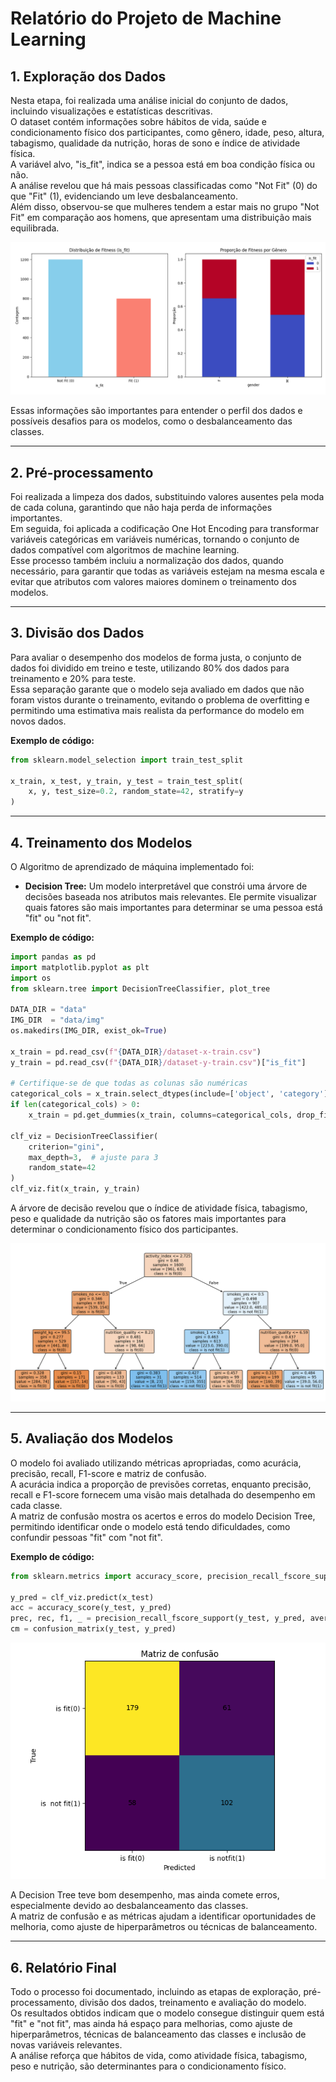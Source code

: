 # Relatório do Projeto de Machine Learning

## 1. Exploração dos Dados 

Nesta etapa, foi realizada uma análise inicial do conjunto de dados, incluindo visualizações e estatísticas descritivas.  
O dataset contém informações sobre hábitos de vida, saúde e condicionamento físico dos participantes, como gênero, idade, peso, altura, tabagismo, qualidade da nutrição, horas de sono e índice de atividade física.  
A variável alvo, "is_fit", indica se a pessoa está em boa condição física ou não.  
A análise revelou que há mais pessoas classificadas como "Not Fit" (0) do que "Fit" (1), evidenciando um leve desbalanceamento.  
Além disso, observou-se que mulheres tendem a estar mais no grupo "Not Fit" em comparação aos homens, que apresentam uma distribuição mais equilibrada.

![Distribuição de Fitness](../img/Figure_1.png)

Essas informações são importantes para entender o perfil dos dados e possíveis desafios para os modelos, como o desbalanceamento das classes.

---

## 2. Pré-processamento 

Foi realizada a limpeza dos dados, substituindo valores ausentes pela moda de cada coluna, garantindo que não haja perda de informações importantes.  
Em seguida, foi aplicada a codificação One Hot Encoding para transformar variáveis categóricas em variáveis numéricas, tornando o conjunto de dados compatível com algoritmos de machine learning.  
Esse processo também incluiu a normalização dos dados, quando necessário, para garantir que todas as variáveis estejam na mesma escala e evitar que atributos com valores maiores dominem o treinamento dos modelos.

---

## 3. Divisão dos Dados 

Para avaliar o desempenho dos modelos de forma justa, o conjunto de dados foi dividido em treino e teste, utilizando 80% dos dados para treinamento e 20% para teste.  
Essa separação garante que o modelo seja avaliado em dados que não foram vistos durante o treinamento, evitando o problema de overfitting e permitindo uma estimativa mais realista da performance do modelo em novos dados.

**Exemplo de código:**
```python
from sklearn.model_selection import train_test_split

x_train, x_test, y_train, y_test = train_test_split(
    x, y, test_size=0.2, random_state=42, stratify=y
)
```

---

## 4. Treinamento dos Modelos 

O Algoritmo de aprendizado de máquina implementado foi:

- **Decision Tree:** Um modelo interpretável que constrói uma árvore de decisões baseada nos atributos mais relevantes. Ele permite visualizar quais fatores são mais importantes para determinar se uma pessoa está "fit" ou "not fit".

**Exemplo de código:**
```python
import pandas as pd
import matplotlib.pyplot as plt
import os
from sklearn.tree import DecisionTreeClassifier, plot_tree

DATA_DIR = "data"
IMG_DIR  = "data/img"
os.makedirs(IMG_DIR, exist_ok=True)

x_train = pd.read_csv(f"{DATA_DIR}/dataset-x-train.csv")
y_train = pd.read_csv(f"{DATA_DIR}/dataset-y-train.csv")["is_fit"]

# Certifique-se de que todas as colunas são numéricas
categorical_cols = x_train.select_dtypes(include=['object', 'category']).columns
if len(categorical_cols) > 0:
    x_train = pd.get_dummies(x_train, columns=categorical_cols, drop_first=True)

clf_viz = DecisionTreeClassifier(
    criterion="gini",
    max_depth=3,  # ajuste para 3
    random_state=42
)
clf_viz.fit(x_train, y_train)
```

A árvore de decisão revelou que o índice de atividade física, tabagismo, peso e qualidade da nutrição são os fatores mais importantes para determinar o condicionamento físico dos participantes.

![Árvore de Decisão](../img/tree_top_depth3.png)

---

## 5. Avaliação dos Modelos 

O modelo foi avaliado utilizando métricas apropriadas, como acurácia, precisão, recall, F1-score e matriz de confusão.  
A acurácia indica a proporção de previsões corretas, enquanto precisão, recall e F1-score fornecem uma visão mais detalhada do desempenho em cada classe.  
A matriz de confusão mostra os acertos e erros do modelo Decision Tree, permitindo identificar onde o modelo está tendo dificuldades, como confundir pessoas "fit" com "not fit".

**Exemplo de código:**
```python
from sklearn.metrics import accuracy_score, precision_recall_fscore_support, confusion_matrix

y_pred = clf_viz.predict(x_test)
acc = accuracy_score(y_test, y_pred)
prec, rec, f1, _ = precision_recall_fscore_support(y_test, y_pred, average="macro")
cm = confusion_matrix(y_test, y_pred)
```

![Matriz de Confusão](../img/cm_baseline.png)

A Decision Tree teve bom desempenho, mas ainda comete erros, especialmente devido ao desbalanceamento das classes.  
A matriz de confusão e as métricas ajudam a identificar oportunidades de melhoria, como ajuste de hiperparâmetros ou técnicas de balanceamento.

---

## 6. Relatório Final

Todo o processo foi documentado, incluindo as etapas de exploração, pré-processamento, divisão dos dados, treinamento e avaliação do modelo.  
Os resultados obtidos indicam que o modelo consegue distinguir quem está "fit" e "not fit", mas ainda há espaço para melhorias, como ajuste de hiperparâmetros, técnicas de balanceamento das classes e inclusão de novas variáveis relevantes.  
A análise reforça que hábitos de vida, como atividade física, tabagismo, peso e nutrição, são determinantes para o condicionamento físico.